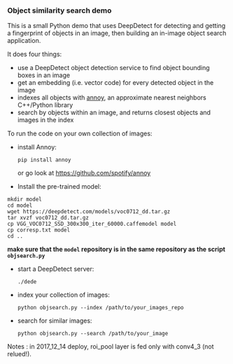 ### Object similarity search demo

This is a small Python demo that uses DeepDetect for detecting and getting a fingerprint of objects in an image, then building an in-image object search application.

It does four things:

- use a DeepDetect object detection service to find object bounding boxes in an image
- get an embedding (i.e. vector code) for every detected object in the image
- indexes all objects with [annoy](https://github.com/spotify/annoy), an approximate nearest neighbors C++/Python library
- search by objects within an image, and returns closest objects and images in the index

To run the code on your own collection of images:

- install Annoy:
  ```
  pip install annoy
  ```
  or go look at https://github.com/spotify/annoy

- Install the pre-trained model:

```
mkdir model
cd model
wget https://deepdetect.com/models/voc0712_dd.tar.gz
tar xvzf voc0712_dd.tar.gz
cp VGG_VOC0712_SSD_300x300_iter_60000.caffemodel model
cp corresp.txt model
cd ..
```
  **make sure that the `model` repository is in the same repository as the script `objsearch.py`**

- start a DeepDetect server:
  ```
  ./dede
  ```

- index your collection of images:
  ```
  python objsearch.py --index /path/to/your_images_repo
  ```

- search for similar images:
  ```
  python objsearch.py --search /path/to/your_image
  ```

Notes : in 2017_12_14 deploy, roi_pool layer is fed only with conv4_3 (not relued!).
